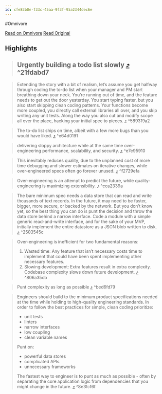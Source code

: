 ```yaml
---
id: cfe83b0e-f33c-45aa-9f3f-95a2344dec6e
---
```


#Omnivore

[Read on Omnivore](https://omnivore.app/me/keeping-code-simple-moving-fast-by-avoiding-over-engineering-18d8545c886)
[Read Original](https://graphite.dev/blog/keeping-code-simple)

## Highlights

> ## **Urgently building a todo list slowly** [⤴️](https://omnivore.app/me/keeping-code-simple-moving-fast-by-avoiding-over-engineering-18d8545c886#21fdabd7-be61-48f2-8a77-ce32e54b2234)  ^21fdabd7

> Extending the story with a bit of realism, let’s assume you get halfway through coding the to-do list when your manager and PM start breathing down your neck. You’re running out of time, and the feature needs to get out the door yesterday. You start typing faster, but you also start skipping clean coding patterns. Your functions become more coupled, you directly call external libraries all over, and you skip writing any unit tests. Along the way you also cut and modify scope all over the place, hacking your initial spec to pieces. [⤴️](https://omnivore.app/me/keeping-code-simple-moving-fast-by-avoiding-over-engineering-18d8545c886#589319a2-9531-437f-a165-146f32e2751c)  ^589319a2

> The to-do list ships on time, albeit with a few more bugs than you would have liked. [⤴️](https://omnivore.app/me/keeping-code-simple-moving-fast-by-avoiding-over-engineering-18d8545c886#e64d0191-8984-4088-b9b6-1ee8b3db1c2e)  ^e64d0191

> delivering sloppy architecture while at the same time over-engineering performance, scalability, and security. [⤴️](https://omnivore.app/me/keeping-code-simple-moving-fast-by-avoiding-over-engineering-18d8545c886#e7e95910-6b12-4361-9234-2d4b2843971a)  ^e7e95910

> This inevitably reduces quality, due to the unplanned cost of more time debugging and slower estimates on iterative changes, while over-engineered specs often go forever unused. [⤴️](https://omnivore.app/me/keeping-code-simple-moving-fast-by-avoiding-over-engineering-18d8545c886#f2729efa-6961-423a-98b2-739bd9946ef3)  ^f2729efa

> Over-engineering is an attempt to predict the future, while quality-engineering is maximizing extensibility. [⤴️](https://omnivore.app/me/keeping-code-simple-moving-fast-by-avoiding-over-engineering-18d8545c886#cca2339a-194d-47d4-9803-dd42793d22c8)  ^cca2339a

> The bare minimum spec needs a data store that can read and write thousands of text records. In the future, it may need to be faster, bigger, more secure, or backed by the network. But you don’t know yet, so the best thing you can do is punt the decision and throw the data store behind a narrow interface. Code a module with a simple generic read-and-write interface, and for the sake of your MVP, initially implement the entire datastore as a JSON blob written to disk. [⤴️](https://omnivore.app/me/keeping-code-simple-moving-fast-by-avoiding-over-engineering-18d8545c886#2503545c-662b-452f-bb86-c896680fd3bf)  ^2503545c

> Over-engineering is inefficient for two fundamental reasons:
> 
> 1. Wasted time: Any feature that isn’t necessary costs time to implement that could have been spent implementing other necessary features.
> 2. Slowing development: Extra features result in extra complexity. Codebase complexity slows down future development. [⤴️](https://omnivore.app/me/keeping-code-simple-moving-fast-by-avoiding-over-engineering-18d8545c886#806a35cb-3ca7-4970-99d0-69d83ac243c5)  ^806a35cb

> Punt complexity as long as possible [⤴️](https://omnivore.app/me/keeping-code-simple-moving-fast-by-avoiding-over-engineering-18d8545c886#bed6fd79-237f-41b6-9364-eea3c3696bd8)  ^bed6fd79

> Engineers should build to the minimum product specifications needed at the time while holding to high-quality engineering standards. In order to follow the best practices for simple, clean coding prioritize:
> 
> * unit tests
> * linters
> * narrow interfaces
> * low coupling
> * clean variable names
> 
> Punt on:
> 
> * powerful data stores
> * complicated APIs
> * unnecessary frameworks
> 
> The fastest way to engineer is to punt as much as possible - often by separating the core application logic from dependencies that you might change in the future. [⤴️](https://omnivore.app/me/keeping-code-simple-moving-fast-by-avoiding-over-engineering-18d8545c886#8e3fcf6f-340d-4f8f-995c-a6fddc10d827)  ^8e3fcf6f

